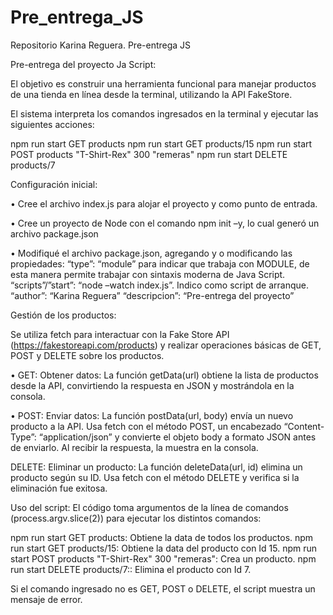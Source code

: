 # Pre_entrega_JS
Repositorio Karina Reguera. Pre-entrega JS


Pre-entrega del proyecto Ja Script: 

El objetivo es construir una herramienta funcional para manejar productos de una tienda en línea desde la terminal, utilizando la API FakeStore. 

El sistema interpreta los comandos ingresados en la terminal y ejecutar las siguientes acciones:

npm run start GET products
npm run start GET products/15
npm run start POST products "T-Shirt-Rex" 300 "remeras"
npm run start DELETE products/7



Configuración inicial:

•	Cree  el archivo index.js  para alojar el proyecto y como punto de entrada.

•	Cree un proyecto de Node con el comando npm init –y, lo cual generó un archivo package.json

•	Modifiqué el archivo package.json, agregando y o modificando las propiedades:
“type”: “module” para indicar que trabaja con MODULE, de esta manera permite trabajar con sintaxis moderna de Java Script.
“scripts”/”start”:  “node –watch index.js”. Indico como script de arranque.
“author”: “Karina Reguera”
“descripcion”: “Pre-entrega del proyecto”


Gestión de los productos:

Se utiliza fetch para interactuar con la Fake Store API (https://fakestoreapi.com/products) y realizar operaciones básicas de GET, POST y DELETE sobre los productos.

•	GET: Obtener datos: 
La función getData(url) obtiene la lista de productos desde la API, convirtiendo la respuesta en JSON y mostrándola en la consola.

•	POST: Enviar datos:
La función postData(url, body) envía un nuevo producto a la API.
Usa fetch con el método POST, un encabezado “Content-Type”: “application/json” y convierte el objeto body a formato JSON antes de enviarlo.
Al recibir la respuesta, la muestra en la consola.

DELETE: Eliminar un producto:
La función deleteData(url, id) elimina un producto según su ID.
Usa fetch con el método DELETE y verifica si la eliminación fue exitosa.

Uso del script:
El código toma argumentos de la línea de comandos (process.argv.slice(2)) para ejecutar los distintos comandos:

npm run start GET products: Obtiene la data de todos los productos.
npm run start GET products/15: Obtiene la data del producto con Id 15.
npm run start POST products "T-Shirt-Rex" 300 "remeras": Crea un producto.
npm run start DELETE products/7:: Elimina el producto con Id 7.

Si el comando ingresado no es GET, POST o DELETE, el script muestra un mensaje de error.

